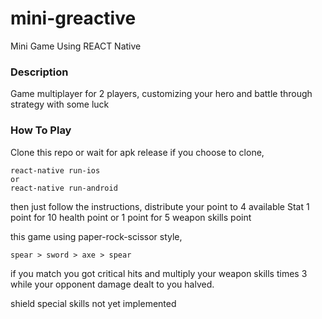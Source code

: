 # mini-greactive
Mini Game Using REACT Native

### Description
Game multiplayer for 2 players, customizing your hero and battle through strategy with some luck

### How To Play
Clone this repo or wait for apk release
if you choose to clone,

```
react-native run-ios
or
react-native run-android
```

then just follow the instructions,
distribute your point to 4 available Stat
1 point for 10 health point or 1 point for 5 weapon skills point

this game using paper-rock-scissor style,
```
spear > sword > axe > spear
```
if you match you got critical hits and multiply your weapon skills times 3
while your opponent damage dealt to you halved.

shield special skills not yet implemented
